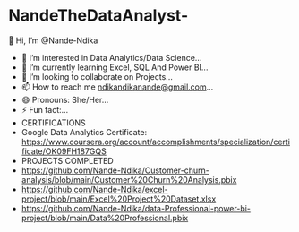 # NandeTheDataAnalyst- 
👋 Hi, I’m @Nande-Ndika
- 👀 I’m interested in Data Analytics/Data Science...
- 🌱 I’m currently learning Excel, SQL And Power BI...
- 💞️ I’m looking to collaborate on Projects...
- 📫 How to reach me ndikandikanande@gmail.com...
- 😄 Pronouns: She/Her...
- ⚡ Fun fact:...
- CERTIFICATIONS
- Google Data Analytics Certificate: https://www.coursera.org/account/accomplishments/specialization/certificate/OK09FH187GQS
- PROJECTS COMPLETED
- https://github.com/Nande-Ndika/Customer-churn-analysis/blob/main/Customer%20Churn%20Analysis.pbix
- https://github.com/Nande-Ndika/excel-project/blob/main/Excel%20Project%20Dataset.xlsx
- https://github.com/Nande-Ndika/data-Professional-power-bi-project/blob/main/Data%20Professional.pbix

  

<!---
Nande-Ndika/Nande-Ndika is a ✨ special ✨ repository because its `README.md` (this file) appears on your GitHub profile.
You can click the Preview link to take a look at your changes.
--->
